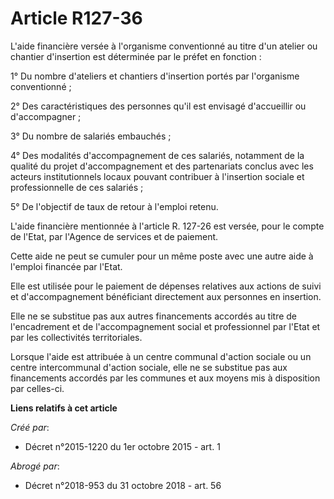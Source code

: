 # Article R127-36

L'aide financière versée à l'organisme conventionné au titre d'un atelier ou chantier d'insertion est déterminée par le
préfet en fonction : 

1° Du nombre d'ateliers et chantiers d'insertion portés par l'organisme conventionné ; 

2° Des caractéristiques des personnes qu'il est envisagé d'accueillir ou d'accompagner ; 

3° Du nombre de salariés embauchés ; 

4° Des modalités d'accompagnement de ces salariés, notamment de la qualité du projet d'accompagnement et des partenariats
conclus avec les acteurs institutionnels locaux pouvant contribuer à l'insertion sociale et professionnelle de ces
salariés ; 

5° De l'objectif de taux de retour à l'emploi retenu. 

L'aide financière mentionnée à l'article R. 127-26 est versée, pour le compte de l'Etat, par l'Agence de services et de
paiement. 

Cette aide ne peut se cumuler pour un même poste avec une autre aide à l'emploi financée par l'Etat. 

Elle est utilisée pour le paiement de dépenses relatives aux actions de suivi et d'accompagnement bénéficiant directement aux
personnes en insertion. 

Elle ne se substitue pas aux autres financements accordés au titre de l'encadrement et de l'accompagnement social et
professionnel par l'Etat et par les collectivités territoriales. 

Lorsque l'aide est attribuée à un centre communal d'action sociale ou un centre intercommunal d'action sociale, elle ne se
substitue pas aux financements accordés par les communes et aux moyens mis à disposition par celles-ci.

**Liens relatifs à cet article**

_Créé par_:

  - Décret n°2015-1220 du 1er octobre 2015 - art. 1

_Abrogé par_:

  - Décret n°2018-953 du 31 octobre 2018 - art. 56
